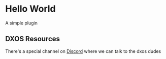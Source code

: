 # Hello World

A simple plugin

## DXOS Resources

There's a special channel on [Discord](https://discord.com/channels/837138313172353095/1340003933757902908) where we can talk to the dxos dudes
